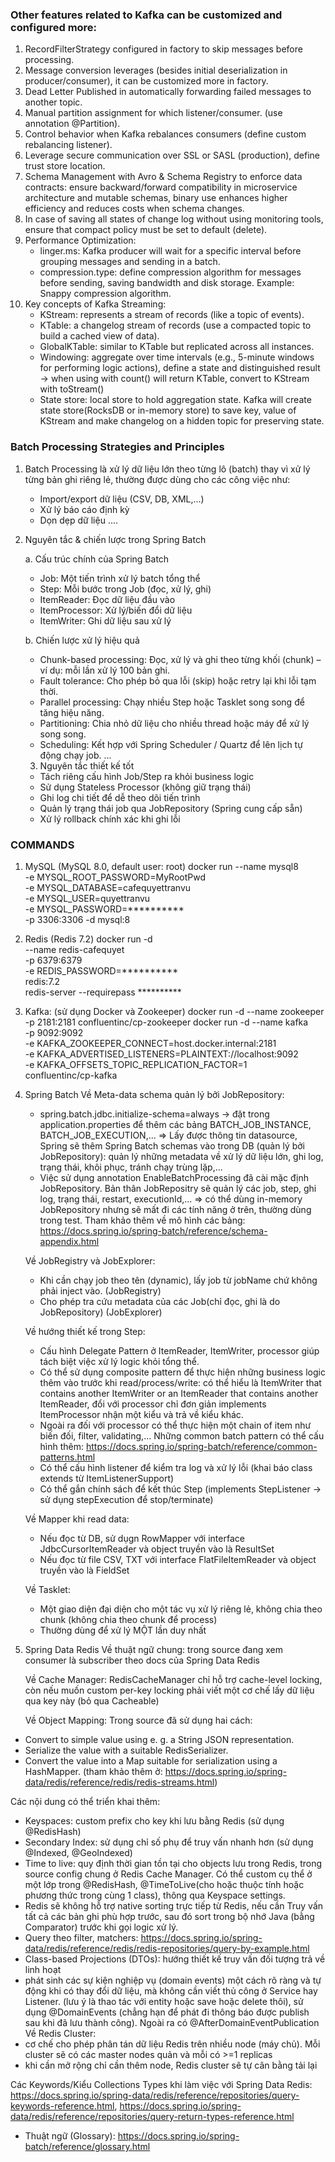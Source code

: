 ### Other features related to Kafka can be customized and configured more:

1. RecordFilterStrategy configured in factory to skip messages before processing.
2. Message conversion leverages (besides initial deserialization in producer/consumer), it can be customized more in factory.
3. Dead Letter Published in automatically forwarding failed messages to another topic.
4. Manual partition assignment for which listener/consumer. (use annotation @Partition).
5. Control behavior when Kafka rebalances consumers (define custom rebalancing listener).
6. Leverage secure communication over SSL or SASL (production), define trust store location.
7. Schema Management with Avro & Schema Registry to enforce data contracts: ensure backward/forward compatibility in microservice architecture and mutable schemas, binary use enhances higher efficiency and reduces costs when schema changes.
8. In case of saving all states of change log without using monitoring tools, ensure that compact policy must be set to default (delete).
9. Performance Optimization:
   - linger.ms: Kafka producer will wait for a specific interval before grouping messages and sending in a batch.
   - compression.type: define compression algorithm for messages before sending, saving bandwidth and disk storage. Example: Snappy compression algorithm.
10. Key concepts of Kafka Streaming:
    - KStream: represents a stream of records (like a topic of events).
    - KTable: a changelog stream of records (use a compacted topic to build a cached view of data).
    - GlobalKTable: similar to KTable but replicated across all instances.
    - Windowing: aggregate over time intervals (e.g., 5-minute windows for performing logic actions), define a state and distinguished result → when using with count() will return KTable, convert to KStream with toStream()
    - State store: local store to hold aggregation state. Kafka will create state store(RocksDB or in-memory store) to save key, value of KStream and make changelog on a hidden topic for preserving state.


### Batch Processing Strategies and Principles
1. Batch Processing là xử lý dữ liệu lớn theo từng lô (batch) thay vì xử lý từng bản ghi riêng lẻ, thường được dùng cho các công việc như:
    - Import/export dữ liệu (CSV, DB, XML,…)
    - Xử lý báo cáo định kỳ
    - Dọn dẹp dữ liệu
....

2. Nguyên tắc & chiến lược trong Spring Batch

    a. Cấu trúc chính của Spring Batch
   - Job: Một tiến trình xử lý batch tổng thể
   - Step: Mỗi bước trong Job (đọc, xử lý, ghi)
   - ItemReader: Đọc dữ liệu đầu vào
   - ItemProcessor: Xử lý/biến đổi dữ liệu
   - ItemWriter: Ghi dữ liệu sau xử lý

    b. Chiến lược xử lý hiệu quả
   - Chunk-based processing: Đọc, xử lý và ghi theo từng khối (chunk) – ví dụ: mỗi lần xử lý 100 bản ghi.
   - Fault tolerance: Cho phép bỏ qua lỗi (skip) hoặc retry lại khi lỗi tạm thời.
   - Parallel processing: Chạy nhiều Step hoặc Tasklet song song để tăng hiệu năng.
   - Partitioning: Chia nhỏ dữ liệu cho nhiều thread hoặc máy để xử lý song song.
   - Scheduling: Kết hợp với Spring Scheduler / Quartz để lên lịch tự động chạy job.
...
   3. Nguyên tắc thiết kế tốt
   - Tách riêng cấu hình Job/Step ra khỏi business logic
   - Sử dụng Stateless Processor (không giữ trạng thái)
   - Ghi log chi tiết để dễ theo dõi tiến trình
   - Quản lý trạng thái job qua JobRepository (Spring cung cấp sẵn)
   - Xử lý rollback chính xác khi ghi lỗi


### COMMANDS

1. MySQL (MySQL 8.0, default user: root)
   docker run --name mysql8 \
   -e MYSQL_ROOT_PASSWORD=MyRootPwd \
   -e MYSQL_DATABASE=cafequyettranvu \
   -e MYSQL_USER=quyettranvu \
   -e MYSQL_PASSWORD=********** \
   -p 3306:3306 -d mysql:8


2. Redis (Redis 7.2)
   docker run -d \
   --name redis-cafequyet \
   -p 6379:6379 \
   -e REDIS_PASSWORD=********** \
   redis:7.2 \
   redis-server --requirepass **********

3. Kafka: (sử dụng Docker và Zookeeper)
   docker run -d --name zookeeper -p 2181:2181 confluentinc/cp-zookeeper
   docker run -d --name kafka \
   -p 9092:9092 \
   -e KAFKA_ZOOKEEPER_CONNECT=host.docker.internal:2181 \
   -e KAFKA_ADVERTISED_LISTENERS=PLAINTEXT://localhost:9092 \
   -e KAFKA_OFFSETS_TOPIC_REPLICATION_FACTOR=1 \
   confluentinc/cp-kafka

4. Spring Batch
   Về Meta-data schema quản lý bởi JobRepository:
   - spring.batch.jdbc.initialize-schema=always -> đặt trong application.properties để thêm các bảng BATCH_JOB_INSTANCE, BATCH_JOB_EXECUTION,...
   => Lấy được thông tin datasource, Spring sẽ thêm Spring Batch schemas vào trong DB (quản lý bởi JobRepository): quản lý những metadata về xử lý dữ liệu lớn, ghi log, trạng thái, khôi phục, tránh chạy trùng lặp,...
   - Việc sử dụng annotation EnableBatchProcessing đã cài mặc định JobRepository. Bản thân JobRepositry sẽ quản lý các job, step, ghi log, trạng thái, restart, executionId,...
   => có thể dùng in-memory JobRepository nhưng sẽ mất đi các tính năng ở trên, thường dùng trong test.
   Tham khảo thêm về mô hình các bảng: https://docs.spring.io/spring-batch/reference/schema-appendix.html

   Về JobRegistry và JobExplorer:
   - Khi cần chạy job theo tên (dynamic), lấy job từ jobName chứ không phải inject vào. (JobRegistry)
   - Cho phép tra cứu metadata của các Job(chỉ đọc, ghi là do JobRepository) (JobExplorer)

   Về hướng thiết kế trong Step:
   - Cấu hình Delegate Pattern ở ItemReader, ItemWriter, processor giúp tách biệt việc xử lý logic khỏi tổng thể.
   - Có thể sử dụng composite pattern để thực hiện những business logic thêm vào trước khi read/process/write: có thể hiểu là ItemWriter that contains another ItemWriter or an ItemReader that contains another ItemReader, đổi với processor chỉ đơn giản implements ItemProcessor nhận một kiểu và trả về kiểu khác.
   - Ngoài ra đối với processor có thể thực hiện một chain of item như biến đối, filter, validating,...
   Những common batch pattern có thể cấu hình thêm: https://docs.spring.io/spring-batch/reference/common-patterns.html
   - Có thể cấu hình listener để kiểm tra log và xử lý lỗi (khai báo class extends từ ItemListenerSupport)
   - Có thể gắn chính sách để kết thúc Step (implements StepListener -> sử dụng stepExecution để stop/terminate)
   
   Về Mapper khi read data:
   - Nếu đọc từ DB, sử dụgn RowMapper<T> với interface JdbcCursorItemReader và object truyền vào là ResultSet
   - Nếu đọc từ file CSV, TXT với interface FlatFileItemReader và object truyền vào là FieldSet

   Về Tasklet:
   - Một giao diện đại diện cho một tác vụ xử lý riêng lẻ, không chia theo chunk (không chia theo chunk để process)
   - Thường dùng để xử lý MỘT lần duy nhất

5. Spring Data Redis
   Về thuật ngữ chung: trong source đang xem consumer là subscriber theo docs của Spring Data Redis
   
   Về Cache Manager: RedisCacheManager chỉ hỗ trợ cache-level locking, còn nếu muốn custom per-key locking phải viết một cơ chế lấy dữ liệu qua key này (bỏ qua Cacheable)

   Về Object Mapping: Trong source đã sử dụng hai cách:
  - Convert to simple value using e. g. a String JSON representation.
  - Serialize the value with a suitable RedisSerializer.
  - Convert the value into a Map suitable for serialization using a HashMapper. (tham khảo thêm ở: https://docs.spring.io/spring-data/redis/reference/redis/redis-streams.html)

   Các nội dung có thể triển khai thêm:
   - Keyspaces: custom prefix cho key khi lưu bằng Redis (sử dụng @RedisHash)
   - Secondary Index: sử dụng chỉ số phụ để truy vấn nhanh hơn (sử dụng @Indexed, @GeoIndexed)
   - Time to live: quy định thời gian tồn tại cho objects lưu trong Redis, trong source config chung ở Redis Cache Manager. Có thể custom cụ thể ở một lớp trong @RedisHash, @TimeToLive(cho hoặc thuộc tính hoặc phương thức trong cùng 1 class), thông qua Keyspace settings.
   - Redis sẽ không hỗ trợ native sorting trực tiếp từ Redis, nếu cần Truy vấn tất cả các bản ghi phù hợp trước, sau đó sort trong bộ nhớ Java (bằng Comparator) trước khi gọi logic xử lý.
   - Query theo filter, matchers: https://docs.spring.io/spring-data/redis/reference/redis/redis-repositories/query-by-example.html
   - Class-based Projections (DTOs): hướng thiết kế truy vấn đối tượng trả về linh hoạt
   - phát sinh các sự kiện nghiệp vụ (domain events) một cách rõ ràng và tự động khi có thay đổi dữ liệu, mà không cần viết thủ công ở Service hay Listener. (lưu ý là thao tác với entity hoặc save hoặc delete thôi), sử dụng @DomainEvents (chẳng hạn để phát đi thông báo được publish sau khi đã lưu thành công). Ngoài ra có @AfterDomainEventPublication
   Về Redis Cluster:
   - cơ chế cho phép phân tán dữ liệu Redis trên nhiều node (máy chủ). Mỗi cluster sẽ có các master nodes quản và mỗi có >=1 replicas
   - khi cần mở rộng chỉ cần thêm node, Redis cluster sẽ tự cân bằng tải lại

   Các Keywords/Kiểu Collections Types khi làm việc với Spring Data Redis: https://docs.spring.io/spring-data/redis/reference/repositories/query-keywords-reference.html, https://docs.spring.io/spring-data/redis/reference/repositories/query-return-types-reference.html
   - Thuật ngữ (Glossary): https://docs.spring.io/spring-batch/reference/glossary.html


